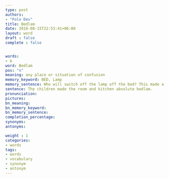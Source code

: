 ```yaml
---
type: post
authors:
- "Polo Dev"
title: Bedlam
date: 2018-08-15T22:53:41+06:00
layout: word
draft : false
complete : false


words:
- b
word: Bedlam
pos: "n"
meaning: any place or situation of confusion
memory_keyword: BED, Lamp
memory_sentence: Who will switch off the lamp off the bed? This made a situation of confusion.
sentence: The children made the room and kitchen absolute bedlam.
pronunciation:
pictures:
bn_meaning: 
bn_memory_keyword: 
bn_memory_sentence:
completion_percentage:
synonyms:
antonyms:

weight : 1
categories:
- words
tags:
- words
- vocabulary
- synonym
- antonym
---
```

